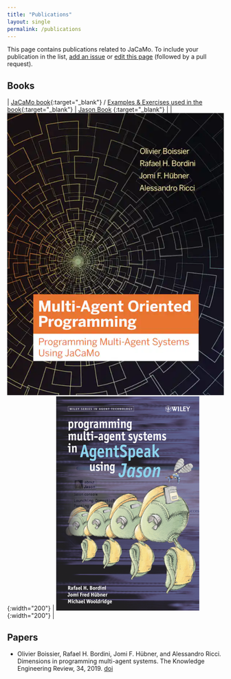 ```yaml
---
title: "Publications"
layout: single
permalink: /publications
---
```


This page contains publications related to JaCaMo. To include your publication in the list, [add an issue](https://github.com/jacamo-lang/jacamo-lang.github.io/issues/new?assignees=&labels=publication&projects=&template=new-publication.md&title=new+publication) or [edit this page](https://github.com/jacamo-lang/jacamo-lang.github.io/edit/main/_pages/publications.md)  (followed by a pull request).

## Books

| [JaCaMo book](https://mitpress.mit.edu/books/multi-agent-oriented-programming){:target="_blank"} / [Examples & Exercises used in the book](https://jacamo-lang.github.io/documentation/maop-book/readme.html){:target="_blank"} | [Jason Book](https://www.wiley.com/en-gb/Programming+Multi+Agent+Systems+in+AgentSpeak+using+Jason-p-9780470029008) {:target="_blank"} |
| ![JaCaMo Book](../assets/images/jacamo-book-cover.jpg){:width="200"} | ![Jason Book](../assets/images/jason-book-cover.png){:width="200"} |

## Papers

  - Olivier Boissier, Rafael H. Bordini, Jomi F. Hübner, and Alessandro Ricci. Dimensions in programming multi-agent systems. The Knowledge Engineering Review, 34, 2019. [doi](http://dx.doi.org/10.1017/S026988891800005X)

